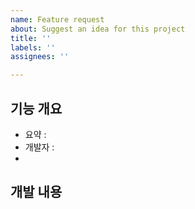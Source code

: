 ```yaml
---
name: Feature request
about: Suggest an idea for this project
title: ''
labels: ''
assignees: ''

---
```


## 기능 개요
- 요약 : 
- 개발자 : 
- 

## 개발 내용
